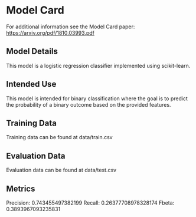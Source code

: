 # Model Card

For additional information see the Model Card paper: https://arxiv.org/pdf/1810.03993.pdf

## Model Details

This model is a logistic regression classifier implemented using scikit-learn.

## Intended Use

This model is intended for binary classification where the goal is to predict the probability of a binary outcome based
on the provided features.

## Training Data

Training data can be found at data/train.csv

## Evaluation Data

Evaluation data can be found at data/test.csv

## Metrics

Precision: 0.743455497382199
Recall: 0.26377708978328174
Fbeta: 0.3893967093235831
